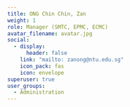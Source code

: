 ```yaml
---
title: ONG Chin Chin, Zan
weight: 1
role: Manager (SMTC, EPMC, ECMC)
avatar_filename: avatar.jpg
social:
  - display:
      header: false
    link: "mailto: zanong@ntu.edu.sg"
    icon_pack: fas
    icon: envelope
superuser: true
user_groups:
  - Administration
---
```

